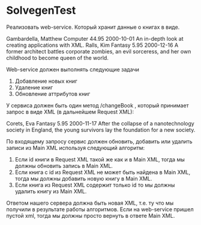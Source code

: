 ﻿# SolvegenTest

Реализовать web-serviсe. Который хранит данные о книгах в виде.
<?xml version="1.0"?>
<catalog>
   <book id="bk101">
      <author>Gambardella, Matthew</author>
      <title>XML Developer's Guide</title>
      <genre>Computer</genre>
      <price>44.95</price>
      <publish_date>2000-10-01</publish_date>
      <description>An in-depth look at creating applications 
      with XML.</description>
   </book>
   <book id="bk102">
      <author>Ralls, Kim</author>
      <title>Midnight Rain</title>
      <genre>Fantasy</genre>
      <price>5.95</price>
      <publish_date>2000-12-16</publish_date>
      <description>A former architect battles corporate zombies, 
      an evil sorceress, and her own childhood to become queen 
      of the world.</description>
   </book>
</catalog>

Web-service должен выполнять следующие задачи
1. Добавление новых книг
2. Удаление книг
3. Обновление аттрибутов книг

У сервиса должен быть один метод /changeBook , который принимает запрос в виде XML (в дальнейшем Request XML):

<?xml version="1.0"?>
<catalog>
<book id="bk103">
      <author>Corets, Eva</author>
      <title>Maeve Ascendant</title>
      <genre>Fantasy</genre>
      <price>5.95</price>
      <publish_date>2000-11-17</publish_date>
      <description>After the collapse of a nanotechnology 
      society in England, the young survivors lay the 
      foundation for a new society.</description>
   </book>
</catalog>

По входящему запросу сервис должен обновить, добавить или удалить записи из  Main XML используя следующий алгоритм: 
1. Если id книги в Request XML такой же как и в Main XML, тогда мы должны обновить запись в Main XML.
2. Если книга с id из Request XML не может быть найдена в Main XML, тогда мы должны добавить новую книгу в Main XML.
3. Если книга из Request XML содержит только id то мы должны удалить книгу из  Main XML.

Ответом нашего сервера должна быть новая XML, т.е. ту что мы получили в результате работы алгоритмов.
Если на web-service пришел пустой xml, тогда мы должны просто вернуть в ответе Main XML.
